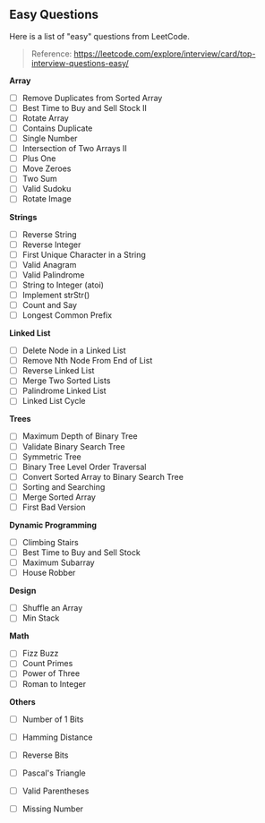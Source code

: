 ## Easy Questions

Here is a list of "easy" questions from LeetCode. 

> Reference: https://leetcode.com/explore/interview/card/top-interview-questions-easy/

**Array**

* [ ] Remove Duplicates from Sorted Array
* [ ] Best Time to Buy and Sell Stock II
* [ ] Rotate Array
* [ ] Contains Duplicate
* [ ] Single Number
* [ ] Intersection of Two Arrays II
* [ ] Plus One
* [ ] Move Zeroes
* [ ] Two Sum
* [ ] Valid Sudoku
* [ ] Rotate Image

**Strings**

* [ ] Reverse String
* [ ] Reverse Integer
* [ ] First Unique Character in a String
* [ ] Valid Anagram
* [ ] Valid Palindrome
* [ ] String to Integer \(atoi\)
* [ ] Implement strStr\(\)
* [ ] Count and Say
* [ ] Longest Common Prefix

**Linked List**

* [ ] Delete Node in a Linked List
* [ ] Remove Nth Node From End of List
* [ ] Reverse Linked List
* [ ] Merge Two Sorted Lists
* [ ] Palindrome Linked List
* [ ] Linked List Cycle

**Trees**

* [ ] Maximum Depth of Binary Tree
* [ ] Validate Binary Search Tree
* [ ] Symmetric Tree
* [ ] Binary Tree Level Order Traversal
* [ ] Convert Sorted Array to Binary Search Tree
* [ ] Sorting and Searching
* [ ] Merge Sorted Array
* [ ] First Bad Version

**Dynamic Programming**

* [ ] Climbing Stairs
* [ ] Best Time to Buy and Sell Stock
* [ ] Maximum Subarray
* [ ] House Robber

**Design**

* [ ] Shuffle an Array
* [ ] Min Stack

**Math**

* [ ] Fizz Buzz
* [ ] Count Primes
* [ ] Power of Three
* [ ] Roman to Integer

**Others**

* [ ] Number of 1 Bits
* [ ] Hamming Distance
* [ ] Reverse Bits
* [ ] Pascal's Triangle
* [ ] Valid Parentheses
* [ ] Missing Number



